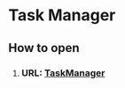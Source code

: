 <h1>Task Manager</h1>
<h2>How to open</h2>
<ol>
  <li>
<h3>URL: <a href="https://prod-app51699270-a7cc8133610e.pages-ac.vk-apps.com/index.html">TaskManager</a></h3>
    </li>
</ol>
